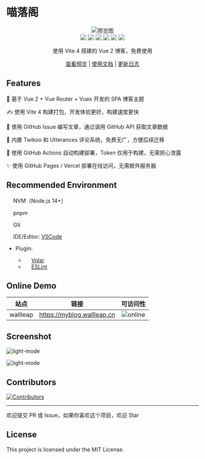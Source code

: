 # 喵落阁

<div align="center"><img src="./docs/imgs/mockup.webp" alt="预览图" /></div>

<div align="center"><img src="https://img.shields.io/github/stars/wallleap/ethereal?style=flat"> <img src="https://img.shields.io/github/forks/wallleap/ethereal?style=flat"> <img src="https://img.shields.io/github/issues/wallleap/ethereal?style=flat"> <img src="https://img.shields.io/github/last-commit/wallleap/ethereal?style=flat"> <img src="https://img.shields.io/github/license/wallleap/ethereal?style=flat"> <img src="https://img.shields.io/github/actions/workflow/status/wallleap/ethereal/deploy.yml?branch=main"></div>

<p align="center">使用 Vite 4 搭建的 Vue 2 博客，免费使用</p>

<p align="center"><a href="#online-demo">查看预览</a> | <a href="./docs/guide.md">使用文档</a> | <a href="./docs/logs.md">更新日志</a></p>

## Features

:fairy: 基于 Vue 2 + Vue Router + Vuex 开发的 SPA 博客主题

:writing_hand: 使用 Vite 4 构建打包，开发体验更好，构建速度更快

:whale: 使用 GitHub Issue 编写文章，通过调用 GitHub API 获取文章数据

:octopus:	 内置 Twikoo 和 Utterances 评论系统，免费无广，方便后续迁移

:crab: 使用 GitHub Actions 自动构建部署，Token 仅用于构建，无需担心泄露

:sparkles: 使用 GitHub Pages / Vercel 部署在线访问，无需额外服务器

## Recommended Environment

<img style="height: 1em; vertical-align: -2px;" src="https://www.vectorlogo.zone/logos/nodejs/nodejs-icon.svg"> NVM（Node.js 14+）

<img style="height: 1em; vertical-align: -2px;" src="https://www.vectorlogo.zone/logos/npmjs/npmjs-icon.svg"> pnpm <img style="height: 1em; vertical-align: -2px;" src="https://pnpm.io/assets/images/pnpm-standard-79c9dbb2e99b8525ae55174580061e1b.svg">

<img style="height: 1em; vertical-align: -2px;" src="https://www.vectorlogo.zone/logos/git-scm/git-scm-icon.svg"> Git

<img style="height: 1em; vertical-align: -2px;" src="https://www.vectorlogo.zone/logos/visualstudio_code/visualstudio_code-icon.svg"> IDE/Editor: [VSCode](https://code.visualstudio.com/)

- Plugin:

  - <img style="height: 1em; vertical-align: -2px;" src="https://www.vectorlogo.zone/logos/vuejs/vuejs-icon.svg"> [Volar](https://marketplace.visualstudio.com/items?itemName=Vue.volar)
  - <img style="height: 1em; vertical-align: -2px;" src="https://www.vectorlogo.zone/logos/eslint/eslint-icon.svg"> [ESLint](https://marketplace.visualstudio.com/items?itemName=dbaeumer.vscode-eslint)

## Online Demo

| 站点 | 链接 | 可访问性 |
|:----:|:----:|:----:|
| wallleap | <https://myblog.wallleap.cn> | ![online](https://img.shields.io/badge/online-true.svg) |

## Screenshot

![light-mode](./docs/imgs/lightmode.webp)

![light-mode](./docs/imgs/darkmode.webp)

## Contributors

[![Contributors](https://contrib.rocks/image?repo=wallleap/ethereal)](https://github.com/wallleap/ethereal/graphs/contributors)

---

欢迎提交 PR 或 Issue，如果你喜欢这个项目，欢迎 Star

## License

This project is licensed under the MIT License.
